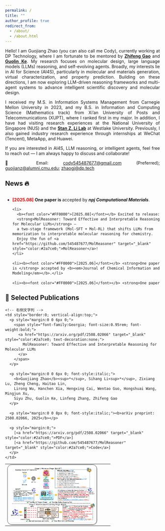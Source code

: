 ```yaml
---
permalink: /
title: ""
author_profile: true
redirect_from:
  - /about/
  - /about.html
---
```


<div style="text-align: justify; text-justify: inter-word;">
<p>Hello! I am Guojiang Zhao (you can also call me Cody), currently working at DP Technology, where I am fortunate to be mentored by <a href="https://scholar.google.com/citations?user=uBo3SJcAAAAJ&hl=en" target="_blank"><b>Zhifeng Gao</b></a>  and <a href="https://scholar.google.com/citations?user=M2qJgtoAAAAJ&hl=en" target="_blank"><b>Guolin Ke</b></a>. My research focuses on molecular design, large language models (LLMs) reasoning, and self-evolving agents. Broadly, my interests lie in AI for Science (AI4S), particularly in molecular and materials generation, virtual characterization, and property prediction. Building on these directions, I am now exploring LLM-driven reasoning frameworks and multi-agent systems to advance intelligent scientific discovery and molecular design.</p>

<p>I received my M.S. in Information Systems Management from Carnegie Mellon University  in 2023, and my B.S. in Information and Computing Science (Mathematics track) from Xi’an University of Posts and Telecommunications (XUPT), where I ranked first in my major. In addition, I have had visiting research experiences at the National University of Singapore (NUS) and the <a href="https://en.westlake.edu.cn/faculty/stan-zq-li.html" target="_blank"><b>Stan Z. Li Lab</b></a> at Westlake University. Previously, I also gained industry research experience through internships at WeChat (Tencent), MetaApp, and Huawei.</p>

<p>If you are interested in AI4S, LLM reasoning, or intelligent agents, feel free to reach out — I am always happy to discuss and collaborate!</p>

<p>📧 Email: <a href="mailto:cody545487677@gmail.com">cody545487677@gmail.com</a> (Preferred); 
<a href="mailto:guojianz@alumni.cmu.edu">guojianz@alumni.cmu.edu</a>; 
<a href="mailto:zhaogj@dp.tech">zhaogj@dp.tech</a></p>

</div>

<h2 id="News">News 🔥</h2>
<div style="height:300px; overflow-y:auto;">
  <ul>
    <li><b><font color="#FF0000">[2025.08]</font></b> <strong>One paper is </strong> accepted by <b><em>npj Computational Materials</em></b>.</li>

    <li>
      <b><font color="#FF0000">[2025.08]</font></b> Excited to release:
      <strong>MolReasoner: Toward Effective and Interpretable Reasoning for Molecular LLMs</strong> —
      a two-stage framework (Mol-SFT + Mol-RL) that shifts LLMs from memorization to interpretable molecular reasoning for chemistry.
      Enjoy the fun of <a href="https://github.com/545487677/MolReasoner" target="_blank" style="color:#2a7ce0;">MolReasoner</a>!
    </li>

    <li><b><font color="#FF0000">[2025.06]</font></b> <strong>One paper is </strong> accepted by <b><em>Journal of Chemical Information and Modeling</em></b>.</li>

    <li><b><font color="#FF0000">[2025.06]</font></b> <strong>One paper is </strong> accepted at <b><em>TRL@ACL 2025 (Oral)</em></b>.</li>

    <li><b><font color="#FF0000">[2025.02]</font></b> <strong>Two papers are</strong> accepted by <b><em>ICLR 2025 (1 Spotlight)</em></b>.</li>

    <li><b><font color="#FF0000">[2024.09]</font></b> <strong>One paper is</strong> accepted by <b><em>TNNLS</em></b>.</li>

    <li><b><font color="#FF0000">[2024.03]</font></b> <strong>One paper is</strong> accepted by <b><em>TKDE</em></b>.</li>

    <li><b><font color="#FF0000">[2022.08]</font></b> <strong>One paper is</strong> accepted by <b><em>TMLR</em></b>.</li>

    <li><b><font color="#FF0000">[2022.05]</font></b> <strong>One paper is</strong> accepted by <b><em>ACL</em></b>.</li>

    <li><b><font color="#FF0000">[2022.02]</font></b> <strong>One paper is</strong> accepted by <b><em>TNNLS</em></b>.</li>

  </ul>
</div>

<!--

<h2 id="Selected Publications">📝 Selected Publications</h2>
_<sup>\*</sup> denotes equal contribution_ -->

<h2 id="Selected Publications">📝 Selected Publications</h2>

<table class="imgtable" style="border:0; border-collapse:collapse; width:100%;">
  <tr>
    <td style="border:0; vertical-align:top; padding-right:16px; width:320px;">
      <img
        src="./images/papers/molreasoner.png"
        alt="MolReasoner"
        style="
          display:block;
          width:280px;           /* 调整这里可放大/缩小，例如 320/340/360 */
          max-width:100%;        /* 小屏自动适配 */
          height:auto; 
          border:1.2px solid #464646;
          padding:5px;
          border-radius:14px;
          box-shadow:1.2px 1.2px #bbbbbb;
        "
      />
    </td>

    <!-- 右侧文字列 -->
    <td style="border:0; vertical-align:top;">
      <p style="margin:0 0 6px 0;">
        <span style="font-family:Georgia; font-size:0.95rem; font-weight:bold;">
          <a href="https://arxiv.org/pdf/2508.02066" target="_blank" style="color:#2a7ce0; text-decoration:none;">
            MolReasoner: Toward Effective and Interpretable Reasoning for Molecular LLMs
          </a>
        </span>
      </p>

      <p style="margin:0 0 6px 0; font-style:italic;">
        <b>Guojiang Zhao</b><sup>*</sup>, Sihang Li<sup>*</sup>, Zixiang Lu, Zheng Cheng, Haitao Lin,
        Lirong Wu, Hanchen Xia, Hengxing Cai, Wentao Guo, Hongshuai Wang, Mingjun Xu,
        Siyu Zhu, Guolin Ke, Linfeng Zhang, Zhifeng Gao
      </p>

      <p style="margin:0 0 8px 0; font-style:italic;"><b>arXiv preprint: 2508.02066, 2025</b></p>

      <p style="margin:0;">
        [<a href="https://arxiv.org/pdf/2508.02066" target="_blank" style="color:#2a7ce0;">PDF</a>]
        [<a href="https://github.com/545487677/MolReasoner" target="_blank" style="color:#2a7ce0;">Code</a>]
      </p>
    </td>

  </tr>
</table>

<!--
**MolReasoner: Toward Effective and Interpretable Reasoning for Molecular LLMs**
**Guojiang Zhao**<sup>\*</sup>, Sihang Li<sup>\*</sup>, Zixiang Lu, Zheng Cheng, Haitao Lin, Lirong Wu, Hanchen Xia, Hengxing Cai, Wentao Guo, Hongshuai Wang, Mingjun Xu, Siyu Zhu, Guolin Ke, Linfeng Zhang, Zhifeng Gao
_arXiv preprint: 2508.02066, 2025_
[📄 Paper](https://arxiv.org/pdf/2508.02066) | [💻 Code](https://github.com/545487677/MolReasoner)
<!--
**Virtual Characterization via Knowledge-Enhanced Representation Learning: from Organic Conjugated Molecules to Devices**
**Guojiang Zhao**<sup>\*</sup>, Qi Ou<sup>\*</sup>, Zifeng Zhao<sup>\*</sup>, Shangqian Chen, Haitao Lin, Xiaohong Ji, Zhen Wang, Hongshuai Wang, Hengxing Cai, Lirong Wu, Shuqi Lu, FengTianCi Yang, Yaping Wen, Yingfeng Zhang, Haibo Ma, Zhifeng Gao, Zheng Cheng
_npj Computational Materials, 2025 (SCI Q1, 5-year Journal Impact Factor: 13.0 (2024))_
[📄 Paper](https://chemrxiv.org/engage/api-gateway/chemrxiv/assets/orp/resource/item/67ffb41a50018ac7c5a45d5b/original/virtual-characterization-via-knowledge-enhanced-representation-learning-from-organic-conjugated-molecules-to-devices.pdf) | [💻 Code](https://github.com/545487677/OCNet) -->

